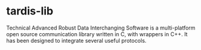 # tardis-lib
Technical Advanced Robust Data Interchanging Software is a multi-platform open source communication library written in C, with wrappers in C++. It has been designed to integrate several useful protocols.
